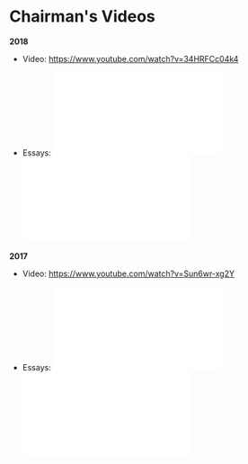 #  Chairman's Videos # 
**2018**
  - Video: https://www.youtube.com/watch?v=34HRFCc04k4

  - Essays: ![](../../wiki-resources/chairmans/final_chairman_s_essay.pdf)   ![](../../wiki-resources/chairmans/final_executive_summary.pdf)


**2017**
  - Video: https://www.youtube.com/watch?v=Sun6wr-xg2Y

  - Essays: ![](../../wiki-resources/chairmans/final_chairman_s_essays.pdf)   ![](../../wiki-resources/chairmans/final_summaries.pdf)